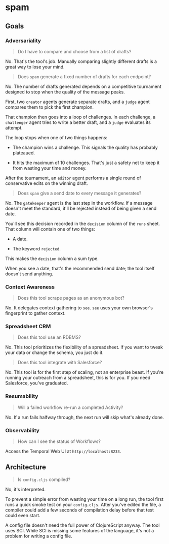 # spam

## Goals

### Adversariality

> Do I have to compare and choose from a list of drafts?

No. That's the tool's job. Manually comparing slightly different drafts is a great way to lose your mind.

> Does `spam` generate a fixed number of drafts for each endpoint?

No. The number of drafts generated depends on a competitive tournament designed to stop when the quality of the message peaks.

First, two `creator` agents generate separate drafts, and a `judge` agent compares them to pick the first champion.

That champion then goes into a loop of challenges. In each challenge, a `challenger` agent tries to write a better draft, and a `judge` evaluates its attempt.

The loop stops when one of two things happens:

- The champion wins a challenge. This signals the quality has probably plateaued.

- It hits the maximum of 10 challenges. That's just a safety net to keep it from wasting your time and money.

After the tournament, an `editor` agent performs a single round of conservative edits on the winning draft.

> Does `spam` give a send date to every message it generates?

No. The `gatekeeper` agent is the last step in the workflow. If a message doesn't meet the standard, it'll be rejected instead of being given a send date.

You'll see this decision recorded in the `decision` column of the `runs` sheet. That column will contain one of two things:

- A date.

- The keyword `rejected`.

This makes the `decision` column a sum type.

When you see a date, that's the recommended send date; the tool itself doesn't send anything.

### Context Awareness

> Does this tool scrape pages as an anonymous bot?

No. It delegates context gathering to `see`. `see` uses your own browser's fingerprint to gather context.

### Spreadsheet CRM

> Does this tool use an RDBMS?

No. This tool prioritizes the flexibility of a spreadsheet. If you want to tweak your data or change the schema, you just do it.

> Does this tool integrate with Salesforce?

No. This tool is for the first step of scaling, not an enterprise beast. If you're running your outreach from a spreadsheet, this is for you. If you need Salesforce, you've graduated.

### Resumability

> Will a failed workflow re-run a completed Activity?

No. If a run fails halfway through, the next run will skip what's already done.

### Observability

> How can I see the status of Workflows?

Access the Temporal Web UI at `http://localhost:8233`.

## Architecture

> Is `config.cljs` compiled?

No, it's interpreted.

To prevent a simple error from wasting your time on a long run, the tool first runs a quick smoke test on your `config.cljs`. After you've edited the file, a compiler could add a few seconds of compilation delay before that test could even start.

A config file doesn't need the full power of ClojureScript anyway. The tool uses SCI. While SCI is missing some features of the language, it's not a problem for writing a config file.
